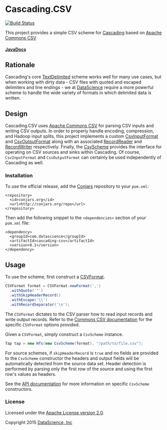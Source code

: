 # Cascading.CSV
[![Build Status](https://travis-ci.org/datascienceinc/cascading.csv.png)](https://travis-ci.org/datascienceinc/cascading.csv)

This project provides a simple CSV scheme for [Cascading](http://cascading.org) based on [Apache Commons CSV](https://commons.apache.org/proper/commons-csv/)

#### [JavaDocs](http://datascienceinc.github.io/cascading.csv/0.2-SNAPSHOT)

## Rationale

Cascading's core [TextDelimited](http://docs.cascading.org/cascading/2.0/javadoc/cascading/scheme/hadoop/TextDelimited.html)
scheme works well for many use cases, but when working with dirty data - CSV files with quoted and escaped delimiters and
line endings - we at [DataScience](http://datascience.com) require a more powerful scheme to handle the wide variety of
formats in which delimited data is written.

## Design

Cascading.CSV uses [Apache Commons CSV](https://commons.apache.org/proper/commons-csv/) for parsing CSV inputs and writing
CSV outputs. In order to properly handle encoding, compression, and Hadoop input splits, this project implements a custom
[CsvInputFormat](http://datascienceinc.github.io/cascading.csv/0.1/com/datascience/hadoop/CsvInputFormat.html)
and [CsvOutputFormat](http://datascienceinc.github.io/cascading.csv/0.1/com/datascience/hadoop/CsvOutputFormat.html)
along with an associated [RecordReader](http://datascienceinc.github.io/cascading.csv/0.1/com/datascience/hadoop/CsvRecordReader.html)
and [RecordWriter](http://datascienceinc.github.io/cascading.csv/0.1/com/datascience/hadoop/CsvRecordWriter.html) respectively.
Finally, the [CsvScheme](http://datascienceinc.github.io/cascading.csv/0.1/com/datascience/cascading/scheme/CsvScheme.html)
provides the interface for operating on CSV sources and sinks within Cascading. Of course, `CsvInputFormat` and
`CsvOutputFormat` can certainly be used independently of Cascading as well.

### Installation

To use the official release, add the [Conjars](http://conjars.org/) repository to your `pom.xml`:

```
<repository>
  <id>conjars.org</id>
  <url>http://conjars.org/repo</url>
</repository>
```

Then add the following snippet to the `<dependencies>` section of your `pom.xml` file:

```
<dependency>
  <groupId>com.datascience</groupId>
  <artifactId>cascading-csv</artifactId>
  <version>0.1</version>
</dependency>
```

## Usage

To use the scheme, first construct a [CSVFormat](https://commons.apache.org/proper/commons-csv/apidocs/org/apache/commons/csv/CSVFormat.html).

```java
CSVFormat format = CSVFormat.newFormat(',')
  .withQuote('"')
  .withSkipHeaderRecord()
  .withEscape('\\')
  .withRecordSeparator('\n');
```

The `CSVFormat` dictates to the CSV parser how to read input records and write output records. Refer to the
[Commons CSV documentation](https://commons.apache.org/proper/commons-csv/archives/1.1/apidocs/index.html) for the specific
`CSVFormat` options provided.

Given a `CSVFormat`, simply construct a `CsvScheme` instance.

```java
Tap tap = new Hfs(new CsvScheme(format), "/path/to/file.csv");
```

For source schemes, if `skipHeaderRecord` is `true` and no fields are provided to the `CsvScheme` constructor the headers
and output fields will be automatically detected from the source data set. Header detection is performed by parsing only
the first row of the source and using the first row's values as headers.

See the [API documentation](http://datascienceinc.github.io/cascading.csv/0.2-SNAPSHOT) for more information on specific
`CsvScheme` constructors.

### License
Licensed under the [Apache License version 2.0](http://www.apache.org/licenses/LICENSE-2.0).

Copyright 2015 [DataScience, Inc](http://datascience.com)
